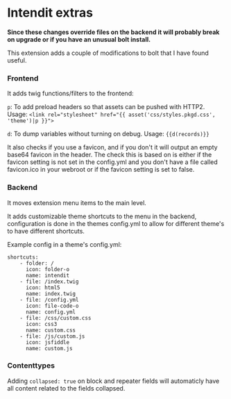 Intendit extras
====================

**Since these changes override files on the backend it will probably break on
upgrade or if you have an unusual bolt install.**

This extension adds a couple of modifications to bolt that I have found useful.

### Frontend

It adds twig functions/filters to the frontend:

`p`: To add preload headers so that assets can be pushed with HTTP2. Usage: `<link rel="stylesheet" href="{{ asset('css/styles.pkgd.css', 'theme')|p }}">`

`d`: To dump variables without turning on debug. Usage: `{{d(records)}}`

It also checks if you use a favicon, and if you don't it will output an empty
base64 favicon in the header. The check this is based on is either if the
favicon setting is not set in the config.yml and you don't have a file called
favicon.ico in your webroot or if the favicon setting is set to false.

### Backend

It moves extension menu items to the main level.

It adds customizable theme shortcuts to the menu in the backend, configuration
is done in the themes config.yml to allow for different theme's to have different
shortcuts.

Example config in a theme's config.yml:

    shortcuts:
        - folder: /
          icon: folder-o
          name: intendit
        - file: /index.twig
          icon: html5
          name: index.twig
        - file: /config.yml
          icon: file-code-o
          name: config.yml
        - file: /css/custom.css
          icon: css3
          name: custom.css
        - file: /js/custom.js
          icon: jsfiddle
          name: custom.js
### Contenttypes
Adding `collapsed: true` on block and repeater fields will automaticly have all content related to the fields collapsed.
